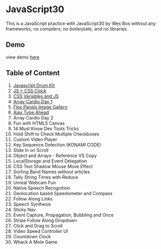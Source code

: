 # JavaScript30

This is a JavaScript practice with JavaScript30 by Wes Bos without any frameworks, no compilers, no boilerplate, and no libraries.

## Demo
view demo [here](https://huiclaire.github.io/JavaScript30/)

## Table of Content
1. [Javascript Drum Kit](https://github.com/Huiclaire/JavaScript30/tree/master/01-JavaScript_Drum_Kit)
2. [JS + CSS Clock](https://github.com/Huiclaire/JavaScript30/tree/master/02-JS_and_CSS_Clock)
3. [CSS Variables and JS](https://github.com/Huiclaire/JavaScript30/tree/master/03-CSS_Variables)
4. [Array Cardio Day 1](https://github.com/Huiclaire/JavaScript30/tree/master/04-Array_Cardio_Day_1)
5. [Flex Panels Image Gallery](https://github.com/Huiclaire/JavaScript30/tree/master/05-Flex_Panel_Gallery)
6. [Ajax Type Ahead](https://github.com/Huiclaire/JavaScript30/tree/master/06-Type_Ahead)
7. Array Cardio Day 2
8. Fun with HTML5 Canvas
9. 14 Must Know Dev Tools Tricks
10. Hold Shift to Check Multiple Checkboxes
11. Custom Video Player
12. Key Sequence Detection (KONAMI CODE)
13. Slide In on Scroll
14. Object and Arrays - Reference VS Copy
15. LocalStorage and Event Delegation
16. CSS Text Shadow Mouse Move Effect
17. Sorting Band Names without articles
18. Tally String Times with Reduce
19. Unreal Webcam Fun
20. Native Speech Recognition
21. Geolocation based Speedometer and Compass
22. Follow Along Links
23. Speech Synthesis
24. Sticky Nav
25. Event Capture, Propagation, Bubbling and Once
26. Stripe Follow Along Dropdown
27. Click and Drag to Scroll
28. Video Speed Controller UI
29. Countdown Clock
30. Whack A Mole Game
